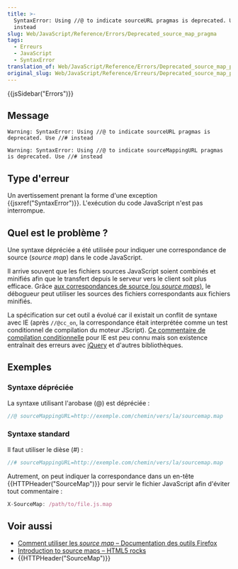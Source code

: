 ```yaml
---
title: >-
  SyntaxError: Using //@ to indicate sourceURL pragmas is deprecated. Use //#
  instead
slug: Web/JavaScript/Reference/Errors/Deprecated_source_map_pragma
tags:
  - Erreurs
  - JavaScript
  - SyntaxError
translation_of: Web/JavaScript/Reference/Errors/Deprecated_source_map_pragma
original_slug: Web/JavaScript/Reference/Erreurs/Deprecated_source_map_pragma
---
```


{{jsSidebar("Errors")}}

## Message

```
Warning: SyntaxError: Using //@ to indicate sourceURL pragmas is deprecated. Use //# instead

Warning: SyntaxError: Using //@ to indicate sourceMappingURL pragmas is deprecated. Use //# instead
```

## Type d'erreur

Un avertissement prenant la forme d'une exception {{jsxref("SyntaxError")}}. L'exécution du code JavaScript n'est pas interrompue.

## Quel est le problème ?

Une syntaxe dépréciée a été utilisée pour indiquer une correspondance de source (_source map_) dans le code JavaScript.

Il arrive souvent que les fichiers sources JavaScript soient combinés et minifiés afin que le transfert depuis le serveur vers le client soit plus efficace. Grâce [aux correspondances de source (ou _source maps_)](http://www.html5rocks.com/en/tutorials/developertools/sourcemaps/), le débogueur peut utiliser les sources des fichiers correspondants aux fichiers minifiés.

La spécification sur cet outil a évolué car il existait un conflit de syntaxe avec IE (après `//@cc_on`, la correspondance était interprétée comme un test conditionnel de compilation du moteur JScript). [Ce commentaire de compilation conditionnelle](https://msdn.microsoft.com/en-us/library/8ka90k2e%28v=vs.94%29.aspx) pour IE est peu connu mais son existence entraînait des erreurs avec [jQuery](https://bugs.jquery.com/ticket/13274) et d'autres bibliothèques.

## Exemples

### Syntaxe dépréciée

La syntaxe utilisant l'arobase (@) est dépréciée :

```js example-bad
//@ sourceMappingURL=http://exemple.com/chemin/vers/la/sourcemap.map
```

### Syntaxe standard

Il faut utiliser le dièse (#) :

```js example-good
//# sourceMappingURL=http://exemple.com/chemin/vers/la/sourcemap.map
```

Autrement, on peut indiquer la correspondance dans un en-tête {{HTTPHeader("SourceMap")}} pour servir le fichier JavaScript afin d'éviter tout commentaire :

```js example-good
X-SourceMap: /path/to/file.js.map
```

## Voir aussi

- [Comment utiliser les _source map_ – Documentation des outils Firefox](/fr/docs/Outils/Débogueur/Comment/Utiliser_une_source_map)
- [Introduction to source maps – HTML5 rocks](http://www.html5rocks.com/en/tutorials/developertools/sourcemaps/)
- {{HTTPHeader("SourceMap")}}
